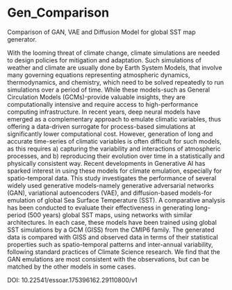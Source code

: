 # Gen_Comparison
Comparison of GAN, VAE and Diffusion Model for global SST map generator.

With the looming threat of climate change, climate simulations are needed to design policies for mitigation and adaptation. Such simulations of weather and climate are usually done by Earth System Models, that involve many governing equations representing atmospheric dynamics, thermodynamics, and chemistry, which need to be solved repeatedly to run simulations over a period of time. While these models-such as General Circulation Models (GCMs)-provide valuable insights, they are computationally intensive and require access to high-performance computing infrastructure. In recent years, deep neural models have emerged as a complementary approach to emulate climatic variables, thus offering a data-driven surrogate for process-based simulations at significantly lower computational cost. However, generation of long and accurate time-series of climatic variables is often difficult for such models, as this requires a) capturing the variability and interactions of atmospheric processes, and b) reproducing their evolution over time in a statistically and physically consistent way. Recent developments in Generative AI has sparked interest in using these models for climate emulation, especially for spatio-temporal data. This study investigates the performance of several widely used generative models-namely generative adversarial networks (GAN), variational autoencoders (VAE), and diffusion-based models-for emulation of global Sea Surface Temperature (SST). A comparative analysis has been conducted to evaluate their effectiveness in generating long-period (500 years) global SST maps, using networks with similar architectures. In each case, these models have been trained using global SST simulations by a GCM (GISS) from the CMIP6 family. The generated data is compared with GISS and observed data in terms of their statistical properties such as spatio-temporal patterns and inter-annual variability, following standard practices of Climate Science research. We find that the GAN emulations are most consistent with the observations, but can be matched by the other models in some cases.

DOI: 10.22541/essoar.175396162.29110800/v1

